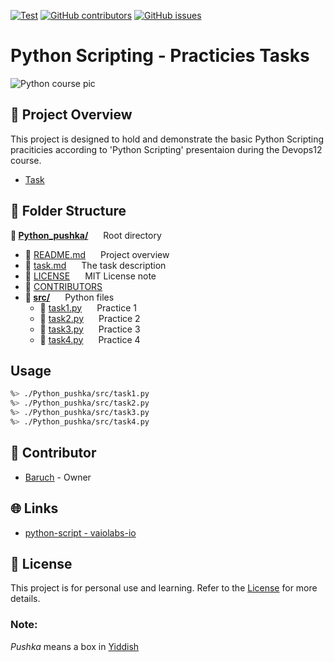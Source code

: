 [![Test](https://img.shields.io/badge/Python%20home%20practice-8A2BE2)]([https://](https://img.shields.io/badge/Python_pushka-8A2BE2))
[![GitHub contributors](https://img.shields.io/github/contributors/baruchgu/Python_pushka)](https://github.com/baruchgu/Python_pushka/graphs/contributors)
[![GitHub issues](https://img.shields.io/github/issues/coderjojo/creative-profile-readme)](https://github.com/baruchgu/Python_pushka/issues)
# Python Scripting - Practicies Tasks
<!-- ABOUT THE PROJECT -->
![Python course pic](https://www.mooc.org/hubfs/python-applications.jpg)
## 📌 Project Overview
This project is designed to hold and demonstrate the basic Python Scripting praciticies according to 'Python Scripting' presentaion during the Devops12 course.

- [Task](./task.md)
<!-- FOLDER STRACTURE -->
## 📁 Folder Structure
**📁 <span style="display: inline-block; margin-right: 20px;">[Python_pushka/](./)</span>** Root directory  
  - 📄 <span style="display: inline-block; margin-right: 20px;">[README.md](./README.md)</span> Project overview
  - 📄 <span style="display: inline-block; margin-right: 20px;">[task.md](./task.md)</span> The task description
  - 📄 <span style="display: inline-block; margin-right: 20px;">[LICENSE](./LICENSE)</span> MIT License note
  - 📄 <span style="display: inline-block; margin-right: 20px;">[CONTRIBUTORS](./CONTRIBUTORS.md)</span> 
  - **📂 <span style="display: inline-block; margin-right: 20px;">[src/](./src)</span>** Python files  
    - 📜 <span style="display: inline-block; margin-right: 20px;">[task1.py](./src/task1.py)</span>  Practice 1
    - 📜 <span style="display: inline-block; margin-right: 20px;">[task2.py](./src/task2.py)</span>  Practice 2
    - 📜 <span style="display: inline-block; margin-right: 20px;">[task3.py](./src/task3.py)</span>  Practice 3
    - 📜 <span style="display: inline-block; margin-right: 20px;">[task4.py](./src/task4.py)</span>  Practice 4

<!-- USAGE EXAMPLES -->
## Usage
```sh
%> ./Python_pushka/src/task1.py
%> ./Python_pushka/src/task2.py
%> ./Python_pushka/src/task3.py
%> ./Python_pushka/src/task4.py
```

<!-- CONTRIBUTORS -->
## 👥 Contributor
* [Baruch](https://github.com/baruchgu) - Owner

## 🌐 Links
* [python-script - vaiolabs-io](https://gitlab.com/vaiolabs-io/python-script/-/tree/master)

## 📜 License
This project is for personal use and learning. Refer to the [License](./LICENSE) for more details.

### Note:
*Pushka* means a box in [Yiddish](https://en.wikipedia.org/wiki/Yiddish)
